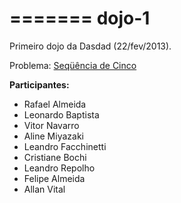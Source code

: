 =======
dojo-1
======

Primeiro dojo da Dasdad (22/fev/2013).

Problema: [Seqüência de Cinco](http://dojopuzzles.com/problemas/exibe/sequencia-de-cinco/)

**Participantes:**
* Rafael Almeida
* Leonardo Baptista
* Vitor Navarro 
* Aline Miyazaki
* Leandro Facchinetti
* Cristiane Bochi
* Leandro Repolho
* Felipe Almeida
* Allan Vital

